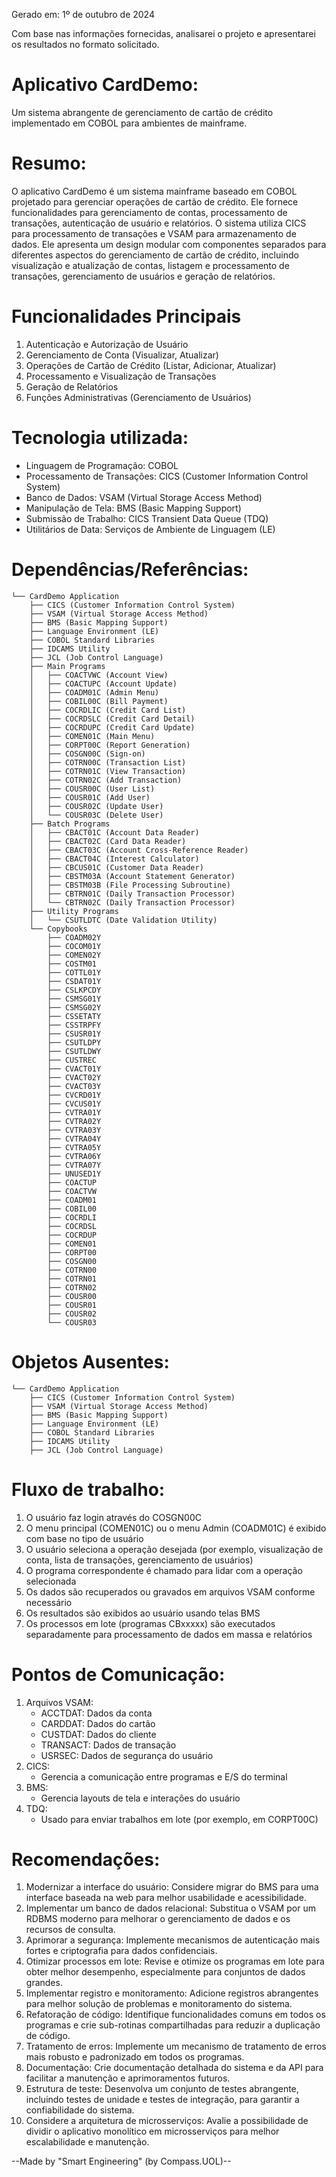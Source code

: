 Gerado em: 1º de outubro de 2024

Com base nas informações fornecidas, analisarei o projeto e apresentarei os resultados no formato solicitado.

# Aplicativo CardDemo:
Um sistema abrangente de gerenciamento de cartão de crédito implementado em COBOL para ambientes de mainframe.

# Resumo:
O aplicativo CardDemo é um sistema mainframe baseado em COBOL projetado para gerenciar operações de cartão de crédito. Ele fornece funcionalidades para gerenciamento de contas, processamento de transações, autenticação de usuário e relatórios. O sistema utiliza CICS para processamento de transações e VSAM para armazenamento de dados. Ele apresenta um design modular com componentes separados para diferentes aspectos do gerenciamento de cartão de crédito, incluindo visualização e atualização de contas, listagem e processamento de transações, gerenciamento de usuários e geração de relatórios.

# Funcionalidades Principais
1. Autenticação e Autorização de Usuário
2. Gerenciamento de Conta (Visualizar, Atualizar)
3. Operações de Cartão de Crédito (Listar, Adicionar, Atualizar)
4. Processamento e Visualização de Transações
5. Geração de Relatórios
6. Funções Administrativas (Gerenciamento de Usuários)

# Tecnologia utilizada:
- Linguagem de Programação: COBOL
- Processamento de Transações: CICS (Customer Information Control System)
- Banco de Dados: VSAM (Virtual Storage Access Method)
- Manipulação de Tela: BMS (Basic Mapping Support)
- Submissão de Trabalho: CICS Transient Data Queue (TDQ)
- Utilitários de Data: Serviços de Ambiente de Linguagem (LE)

# Dependências/Referências:
```
└── CardDemo Application
    ├── CICS (Customer Information Control System)
    ├── VSAM (Virtual Storage Access Method)
    ├── BMS (Basic Mapping Support)
    ├── Language Environment (LE)
    ├── COBOL Standard Libraries
    ├── IDCAMS Utility
    ├── JCL (Job Control Language)
    ├── Main Programs
    │   ├── COACTVWC (Account View)
    │   ├── COACTUPC (Account Update)
    │   ├── COADM01C (Admin Menu)
    │   ├── COBIL00C (Bill Payment)
    │   ├── COCRDLIC (Credit Card List)
    │   ├── COCRDSLC (Credit Card Detail)
    │   ├── COCRDUPC (Credit Card Update)
    │   ├── COMEN01C (Main Menu)
    │   ├── CORPT00C (Report Generation)
    │   ├── COSGN00C (Sign-on)
    │   ├── COTRN00C (Transaction List)
    │   ├── COTRN01C (View Transaction)
    │   ├── COTRN02C (Add Transaction)
    │   ├── COUSR00C (User List)
    │   ├── COUSR01C (Add User)
    │   ├── COUSR02C (Update User)
    │   └── COUSR03C (Delete User)
    ├── Batch Programs
    │   ├── CBACT01C (Account Data Reader)
    │   ├── CBACT02C (Card Data Reader)
    │   ├── CBACT03C (Account Cross-Reference Reader)
    │   ├── CBACT04C (Interest Calculator)
    │   ├── CBCUS01C (Customer Data Reader)
    │   ├── CBSTM03A (Account Statement Generator)
    │   ├── CBSTM03B (File Processing Subroutine)
    │   ├── CBTRN01C (Daily Transaction Processor)
    │   └── CBTRN02C (Daily Transaction Processor)
    ├── Utility Programs
    │   └── CSUTLDTC (Date Validation Utility)
    └── Copybooks
        ├── COADM02Y
        ├── COCOM01Y
        ├── COMEN02Y
        ├── COSTM01
        ├── COTTL01Y
        ├── CSDAT01Y
        ├── CSLKPCDY
        ├── CSMSG01Y
        ├── CSMSG02Y
        ├── CSSETATY
        ├── CSSTRPFY
        ├── CSUSR01Y
        ├── CSUTLDPY
        ├── CSUTLDWY
        ├── CUSTREC
        ├── CVACT01Y
        ├── CVACT02Y
        ├── CVACT03Y
        ├── CVCRD01Y
        ├── CVCUS01Y
        ├── CVTRA01Y
        ├── CVTRA02Y
        ├── CVTRA03Y
        ├── CVTRA04Y
        ├── CVTRA05Y
        ├── CVTRA06Y
        ├── CVTRA07Y
        ├── UNUSED1Y
        ├── COACTUP
        ├── COACTVW
        ├── COADM01
        ├── COBIL00
        ├── COCRDLI
        ├── COCRDSL
        ├── COCRDUP
        ├── COMEN01
        ├── CORPT00
        ├── COSGN00
        ├── COTRN00
        ├── COTRN01
        ├── COTRN02
        ├── COUSR00
        ├── COUSR01
        ├── COUSR02
        └── COUSR03
```

# Objetos Ausentes:
```
└── CardDemo Application
    ├── CICS (Customer Information Control System)
    ├── VSAM (Virtual Storage Access Method)
    ├── BMS (Basic Mapping Support)
    ├── Language Environment (LE)
    ├── COBOL Standard Libraries
    ├── IDCAMS Utility
    ├── JCL (Job Control Language)
```

# Fluxo de trabalho:
1. O usuário faz login através do COSGN00C
2. O menu principal (COMEN01C) ou o menu Admin (COADM01C) é exibido com base no tipo de usuário
3. O usuário seleciona a operação desejada (por exemplo, visualização de conta, lista de transações, gerenciamento de usuários)
4. O programa correspondente é chamado para lidar com a operação selecionada
5. Os dados são recuperados ou gravados em arquivos VSAM conforme necessário
6. Os resultados são exibidos ao usuário usando telas BMS
7. Os processos em lote (programas CBxxxxx) são executados separadamente para processamento de dados em massa e relatórios

# Pontos de Comunicação:
1. Arquivos VSAM:
   - ACCTDAT: Dados da conta
   - CARDDAT: Dados do cartão
   - CUSTDAT: Dados do cliente
   - TRANSACT: Dados de transação
   - USRSEC: Dados de segurança do usuário
2. CICS:
   - Gerencia a comunicação entre programas e E/S do terminal
3. BMS:
   - Gerencia layouts de tela e interações do usuário
4. TDQ:
   - Usado para enviar trabalhos em lote (por exemplo, em CORPT00C)

# Recomendações:
1. Modernizar a interface do usuário: Considere migrar do BMS para uma interface baseada na web para melhor usabilidade e acessibilidade.
2. Implementar um banco de dados relacional: Substitua o VSAM por um RDBMS moderno para melhorar o gerenciamento de dados e os recursos de consulta.
3. Aprimorar a segurança: Implemente mecanismos de autenticação mais fortes e criptografia para dados confidenciais.
4. Otimizar processos em lote: Revise e otimize os programas em lote para obter melhor desempenho, especialmente para conjuntos de dados grandes.
5. Implementar registro e monitoramento: Adicione registros abrangentes para melhor solução de problemas e monitoramento do sistema.
6. Refatoração de código: Identifique funcionalidades comuns em todos os programas e crie sub-rotinas compartilhadas para reduzir a duplicação de código.
7. Tratamento de erros: Implemente um mecanismo de tratamento de erros mais robusto e padronizado em todos os programas.
8. Documentação: Crie documentação detalhada do sistema e da API para facilitar a manutenção e aprimoramentos futuros.
9. Estrutura de teste: Desenvolva um conjunto de testes abrangente, incluindo testes de unidade e testes de integração, para garantir a confiabilidade do sistema.
10. Considere a arquitetura de microsserviços: Avalie a possibilidade de dividir o aplicativo monolítico em microsserviços para melhor escalabilidade e manutenção.

--Made by "Smart Engineering" (by Compass.UOL)--